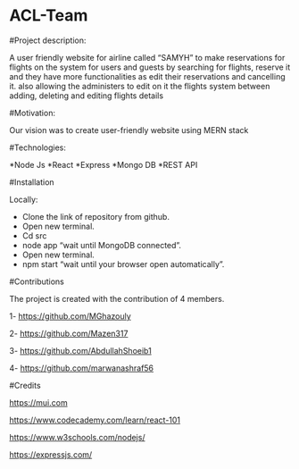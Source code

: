 # ACL-Team

#Project description:

A user friendly website for airline called “SAMYH” to make reservations for flights on the system for users and guests by searching for flights, reserve it and they have more functionalities as edit their reservations and cancelling it. also allowing the administers to edit on it the flights system between adding, deleting and editing flights details

#Motivation:

Our vision was to create user-friendly website using MERN stack

#Technologies:

*Node Js *React *Express *Mongo DB *REST API

#Installation 

Locally:

* Clone the link of repository from github.
* Open new terminal.
* Cd src
* node app “wait until MongoDB connected”.
* Open new terminal.
* npm start “wait until your browser open automatically”.

#Contributions

The project is created with the contribution of 4 members.

1- https://github.com/MGhazouly

2- https://github.com/Mazen317

3- https://github.com/AbdullahShoeib1

4- https://github.com/marwanashraf56

#Credits

 https://mui.com
 
 https://www.codecademy.com/learn/react-101	
 
 https://www.w3schools.com/nodejs/
 
 https://expressjs.com/

